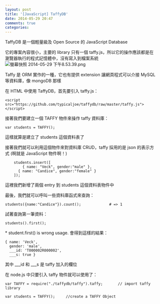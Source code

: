```yaml
---
layout: post
title: '[JavaScript] TaffyDB'
date: 2014-05-29 20:47
comments: true
categories: 
---
```

TaffyDB 是一個輕量級及 Open Source 的 JavaScript Database

它的專案內容很小，主要的 library 只有一個 taffy.js，所以它的操作應該都是在瀏覽器執行的程式記憶體中，沒有寫入到檔案系統
![螢幕快照 2014-05-29 下午8.53.39.png](http://user-image.logdown.io/user/3330/blog/3407/post/202080/AyMG7ElrRKmmLMIr33PQ_%E8%9E%A2%E5%B9%95%E5%BF%AB%E7%85%A7%202014-05-29%20%E4%B8%8B%E5%8D%888.53.39.png)
<!--more-->
Taffy 是 ORM 實作的一種，它也有提供 extension 讓網頁程式可以介接 MySQL 等資料庫，像 mongoDB 那樣

在 HTML 中使用 TaffyDB，首先要引入 taffy.js：
``` 
<script src="https://github.com/typicaljoe/taffydb/raw/master/taffy.js"></script> 
```

接著我們要建立一個 TAFFY 物件來操作 taffy 資料庫：
``` 
var students = TAFFY();	 
```
這樣就算是建立了 students 這個資料表了

接著我們就可以利用這個物件來對資料庫 CRUD，taffy 採用的是 json 的表示方式 (啊就是 JavaScript 物件啊！)
```
    students.insert([
     	{ name: "Veck", gender:"male" },
      { name: "Candice", gender:"female" }
    ]);
```
這裡我們新增了兩個 entry 到 students 這個資料表物件中

最後，我們就可以呼叫一些資料庫函式來查詢：
```
students({name:"Candice"}).count();				# => 1
```

試著查詢第一筆資料：
```
students().first();
```
\* student.first() is wrong usage.
會得到這樣的結果：
```
{ name: 'Veck',
  gender: 'male',
  ___id: 'T000002R000002',
  ___s: true }
```
其中 ___id 和 ___s 是 taffy 加入的欄位

在 node.js 中只要引入 taffy 物件就可以使用了：
```
var TAFFY = require("./taffydb/taffy").taffy;		// import taffy library

var students = TAFFY();  	//create a TAFFY Object
```